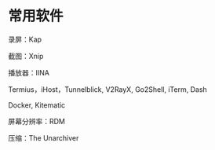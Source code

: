 # 常用软件

录屏：Kap

截图：Xnip

播放器：IINA

Termius，iHost，Tunnelblick, V2RayX, Go2Shell, iTerm, Dash

Docker, Kitematic

屏幕分辨率：RDM

压缩：The Unarchiver

